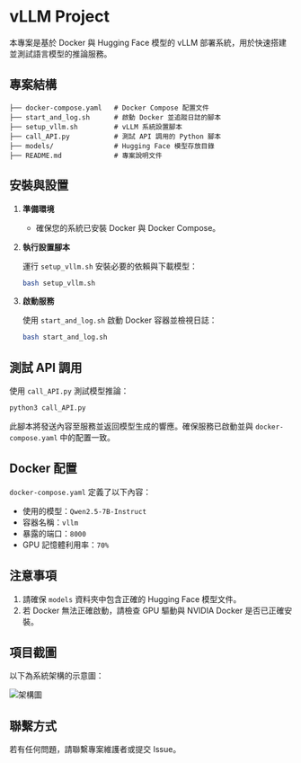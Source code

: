# vLLM Project

本專案是基於 Docker 與 Hugging Face 模型的 vLLM 部署系統，用於快速搭建並測試語言模型的推論服務。

## 專案結構

```plaintext
├── docker-compose.yaml   # Docker Compose 配置文件
├── start_and_log.sh      # 啟動 Docker 並追蹤日誌的腳本
├── setup_vllm.sh         # vLLM 系統設置腳本
├── call_API.py           # 測試 API 調用的 Python 腳本
├── models/               # Hugging Face 模型存放目錄
├── README.md             # 專案說明文件
```

## 安裝與設置

1. **準備環境**
   - 確保您的系統已安裝 Docker 與 Docker Compose。

2. **執行設置腳本**

   運行 `setup_vllm.sh` 安裝必要的依賴與下載模型：

   ```bash
   bash setup_vllm.sh
   ```

3. **啟動服務**

   使用 `start_and_log.sh` 啟動 Docker 容器並檢視日誌：

   ```bash
   bash start_and_log.sh
   ```

## 測試 API 調用

使用 `call_API.py` 測試模型推論：

```bash
python3 call_API.py
```

此腳本將發送內容至服務並返回模型生成的響應。確保服務已啟動並與 `docker-compose.yaml` 中的配置一致。

## Docker 配置

`docker-compose.yaml` 定義了以下內容：
- 使用的模型：`Qwen2.5-7B-Instruct`
- 容器名稱：`vllm`
- 暴露的端口：`8000`
- GPU 記憶體利用率：`70%`

## 注意事項

1. 請確保 `models` 資料夾中包含正確的 Hugging Face 模型文件。
2. 若 Docker 無法正確啟動，請檢查 GPU 驅動與 NVIDIA Docker 是否已正確安裝。

## 項目截圖

以下為系統架構的示意圖：

![架構圖](image.png)

## 聯繫方式

若有任何問題，請聯繫專案維護者或提交 Issue。